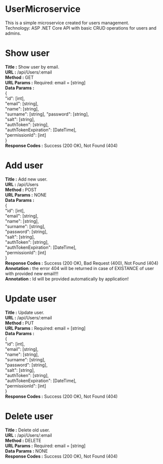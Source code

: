 # UserMicroservice 
This is a simple microservice created for users management.  
Technology: ASP .NET Core API with basic CRUD operations for users and admins.


# Show user 

**Title :** Show user by email.  
**URL :** /api/Users/:email  
**Method :** GET  
**URL Params :** Required: email = [string]   
**Data Params :**  
{  
  "id": [int],  
  "email": [string],   
  "name": [string],  
  "surname": [string], 
  "password": [string],  
  "salt": [string],  
  "authToken": [string],   
  "authTokenExpiration": [DateTime],  
  "permissionId": [int]  
}  
**Response Codes :** Success (200 OK), Not Found (404)  


# Add user

**Title :** Add new user.  
**URL :** /api/Users  
**Method :** POST  
**URL Params :**  NONE  
**Data Params :**  
{    
  "id": [int],  
  "email": [string],  
  "name": [string],  
  "surname": [string],  
  "password": [string],  
  "salt": [string],  
  "authToken": [string],  
  "authTokenExpiration": [DateTime],  
  "permissionId": [int]  
}  
**Response Codes :** Success (200 OK), Bad Request (400), Not Found (404)  
**Annotation :** the error 404 will be returned in case of EXISTANCE of user with provided new email!!!  
**Annotation :** Id will be provided automatically by application!  


# Update user

**Title :** Update user.  
**URL :** /api/Users/:email  
**Method :** PUT  
**URL Params :** Required: email = [string]   
**Data Params :**   
{  
  "id": [int],  
  "email": [string],  
  "name": [string],  
  "surname": [string],  
  "password": [string],  
  "salt": [string],  
  "authToken": [string],  
  "authTokenExpiration": [DateTime],  
  "permissionId": [int]  
}  
**Response Codes :** Success (200 OK), Not Found (404)  


# Delete user

**Title :** Delete old user.  
**URL :** /api/Users/:email  
**Method :** DELETE  
**URL Params :** Required: email = [string]   
**Data Params :** NONE  
**Response Codes :** Success (200 OK), Not Found (404)
  

